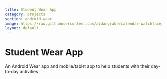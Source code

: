 ```yaml
---
title: Student Wear App
category: projects
section: android-wear
image: https://raw.githubusercontent.com/aidangrabe/calendar-watchface/master/wear/src/main/res/drawable-mdpi/watchface_square_preview.png
layout: default
---
```


# Student Wear App
An Android Wear app and mobile/tablet app to help students with their day-to-day
activities
